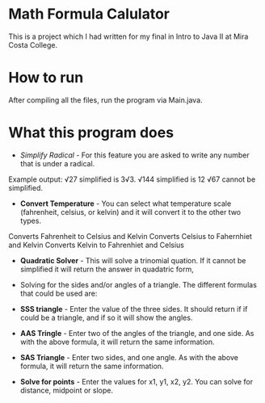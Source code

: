# Math Formula Calulator
This is a project which I had written for my final in Intro to Java II at Mira Costa College.

# How to run

After compiling all the files, run the program via Main.java.

# What this program does

- _Simplify Radical_ - For this feature you are asked to write any number that is under a radical.

Example output:
    √27 simplified is 3√3.
    √144 simplified is 12
    √67 cannot be simplified. 
    
- **Convert Temperature** - You can select what temperature scale (fahrenheit, celsius, or kelvin) and it will convert it to the other two types. 

Converts Fahrenheit to Celsius and Kelvin
Converts Celsius to Fahernhiet and Kelvin
Converts Kelvin to Fahrenhiet and Celsius

- **Quadratic Solver** - This will solve a trinomial quation. If it cannot be simplified it will return the answer in quadatric form,

- Solving for the sides and/or angles of a triangle. 
The different formulas that could be used are:
- **SSS triangle**  - Enter the value of the three sides. It should return if if could be a triangle, and if so it will show the angles. 
- **AAS Tringle** - Enter two of the angles of the triangle, and one side. As with the above formula, it will return the same information.
- **SAS Triangle** - Enter two sides, and one angle. As with the above formula, it will return the same information.

- **Solve for points** - Enter the values for x1, y1, x2, y2. You can solve for distance, midpoint or slope.

  
  
